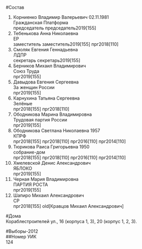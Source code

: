 #Состав  
1. Корниенко Владимир Валерьевич 02.11.1981  
    Гражданская Платформа  
    председатель председатель2019[155]  
2. Тебенькова Анна Николаевна  
    ЕР  
    заместитель заместитель2019[155] прг2018[110]  
3. Смоляк Евгения Геннадьевна  
    ЛДПР  
    секретарь секретарь2019[155]  
4. Берников Михаил Владимирович  
    Союз Труда  
    прг2019[155]  
5. Давыдова Евгения Сергеевна  
    За женщин России  
    прг2019[155]  
6. Карнухина Татьяна Сергеевна  
    Зелёные  
    прг2018[155] прг2018[110]  
7. Ободникова Марина Владимировна  
    Трудовая партия России  
    прг2019[155]  
8. Ободникова Светлана Николаевна 1957  
    КПРФ  
    прг2018[155] прг2018[110] прг2016[110] прг2014[110]  
9. Тюрикова Раиса Григорьевна 1950  
    собрание-дом  
    прг2018[155] прг2018[110] прг2016[110] прг2014[110]  
10. Хмелевской Денис Александрович  
    ЯБЛОКО  
    прг2019[155]  
11. Черная Мария Владимировна  
    ПАРТИЯ РОСТА  
    прг2019[155]  
12. Шапиро Михаил Александрович  
    СР  
    прг2018[155] old[Кравцов Михаил Александрович]  

#Дома  
Кораблестроителей ул.,     16 (корпуса 1, 3), 20 (корпус 1, 2, 3).  
  
#Выборы-2012  
##Номер УИК  
124  

